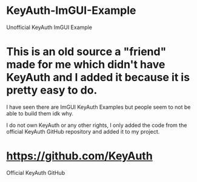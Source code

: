 # KeyAuth-ImGUI-Example
Unofficial KeyAuth ImGUI Example


# This is an old source a "friend" made for me which didn't have KeyAuth and I added it because it is pretty easy to do.

I have seen there are ImGUI KeyAuth Examples but people seem to not be able to build them idk why.




I do not own KeyAuth or any other rights, I only added the code from the official KeyAuth GitHub repository and added it to my project.



# https://github.com/KeyAuth 

Official KeyAuth GitHub
